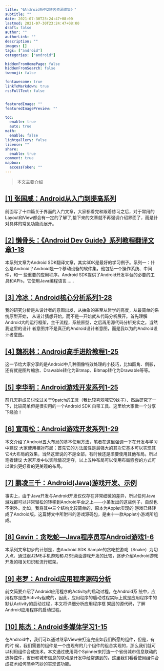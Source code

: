 ```yaml
---
title: "《Android系列2博客资源收集》"
subtitle: ""
date: 2021-07-30T23:24:47+08:00
lastmod: 2021-07-30T23:24:47+08:00
draft: false
author: ""
authorLink: ""
description: ""
images: []
tags: ["android"]
categories: ["android"]

hiddenFromHomePage: false
hiddenFromSearch: false
twemoji: false

fontawesome: true
linkToMarkdown: true
rssFullText: false


featuredImage: ""
featuredImagePreview: ""

toc:
  enable: true
  auto: true
math:
  enable: false
lightgallery: false
license: ""
share:
  enable: true
comment: true
mapbox:
  accessToken: ""
---
```




> 本文主要介绍

<!--more-->

## [[1] 张国威：Android从入门到提高系列](http://blog.csdn.net/hellogv)

前面写了十四篇关于界面的入门文章，大家都看完和跟着练习之后，对于常用的Layout和View都会有一定的了解了,接下来的文章就不再强调介绍界面了，而是针对具体的常见功能而展开。

## [[2] 懒骨头：《Android Dev Guide》系列教程翻译文章1-18](http://blog.csdn.net/iamlazybone/)

本系列文章为Android SDK翻译文章，其实SDK是最好的学习例子。系列一：什么是Android？Android是一个移动设备的软件集，他包括一个操作系统、中间件，和一 些重要的应用程序。Android SDK提供了Android开发平台的必要的工具和APIs，它使用Java编程语言……

## **[[3] 冷冰：Android核心分析系列1-28](http://blog.csdn.net/program_think/article/details/6696706)**

我的研究分析是从设计者的意图出发，从抽象的甚至从哲学的高度，从最简单的系统原型开始， 从设计猜想开始，而不是一开始就从代码分析展开。首先理解Android大的运行框架，主干流程，系统原型，之后再用源代码分析充实之。当然我这里的设计 者意图并不是真正的Android设计者意图，而是我以为的Android设计者意图。

## [**[4] 魏祝林：Android高手进阶教程1-25**](http://blog.csdn.net/Android_Tutor/article/category/674246)

这一节给大家分享的是Android中几种图像特效处理的小技巧，比如圆角、倒影，还有就是图片缩放、Drawable转化为Bitmap、Bitmap转化为Drawable等等。

## [**[5] 李华明：Android游戏开发系列1-25**](http://blog.csdn.net/xiaominghimi/article/category/762640)

前几天群成员讨论过关于9patch的工具（我比较喜欢喊它9妹子）、然后研究了一下，比较简单但是很实用的一个Android SDK 自带工具、这里给大家做一个分享下经验！

## [**[6] 宣雨松：Android游戏开发系列1-29**](http://blog.csdn.net/xys289187120)

本文介绍了Android五大布局的基本使用方法，笔者在这里强调一下在开发与学习中建议 大家使用相对布局：首先它的方法属性是最强大的其次它基本可以实现其它4大布局的效果，当然这里说的不是全部，有时候还是须要使用其他布局。所以笔者建议 大家开发中以实际情况定夺，以上五种布局可以使用布局嵌套的方式可以做出更好看的更美观的布局。

## **[[7] 鹏凌三千：Android(Java)游戏开发、示例](http://blog.csdn.net/cping1982/article/category/455610/1)**

事实上，由于Java开发与Android开发仅仅存在非常细微的差异，所以任何Java 游戏都可以非常轻松的转移到Android平台之上——小弟发出的这些例子，自然也不例外。比如，我将其中三个结构比较简单的，原本为Applet实现的 游戏已经转成了Android版。这篇博文中所附带的游戏源码包，是由十一款Applet小游戏所组成。

## **[[8] Gavin：贪吃蛇—Java程序员写Android游戏1-6](http://blog.csdn.net/deaboway/article/category/808360)**

本系列文章初步的计划是，由Android SDK Sample的贪吃蛇游戏（Snake）为切入点，通过跟J2ME手机游戏和J2SE桌面游戏开发的比较，逐步介绍Android游戏开发的相关知识和流行框架。

## [**[9] 老罗：Android应用程序源码分析**](http://blog.csdn.net/Luoshengyang/)

前文简要介绍了Android应用程序的Activity的启动过程。在Android系 统中，应用程序是由Activity组成的，因此，应用程序的启动过程实际上就是应用程序中的默认Activity的启动过程，本文将详细分析应用程序框 架层的源代码，了解Android应用程序的启动过程。

## **[[10] 陈杰：Android多媒体学习1-15](http://blog.csdn.net/chenjie19891104/article/category/756236/1)**

在Android中，我们可以通过继承View来打造完全如我们所愿的组件，但是，有的时 候，我们需要的组件是一个由现有的几个组件的组合实现的，那么我们就可以利用组件合成技术。本文通过使用两个Spinner来打造一个省份城市信息联动的 选择控件，省份和城市信息的联动是开发中经常遇到的，这里我们看看使用组件合成技术如何简单巧妙的实现该功能。